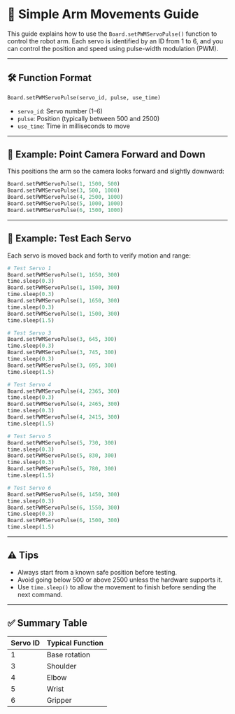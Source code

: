 
# 🤖 Simple Arm Movements Guide

This guide explains how to use the `Board.setPWMServoPulse()` function to control the robot arm. Each servo is identified by an ID from 1 to 6, and you can control the position and speed using pulse-width modulation (PWM).

---

## 🛠️ Function Format

```python
Board.setPWMServoPulse(servo_id, pulse, use_time)
```

- `servo_id`: Servo number (1–6)
- `pulse`: Position (typically between 500 and 2500)
- `use_time`: Time in milliseconds to move

---

## 📸 Example: Point Camera Forward and Down

This positions the arm so the camera looks forward and slightly downward:

```python
Board.setPWMServoPulse(1, 1500, 500)
Board.setPWMServoPulse(3, 500, 1000)
Board.setPWMServoPulse(4, 2500, 1000)
Board.setPWMServoPulse(5, 1000, 1000)
Board.setPWMServoPulse(6, 1500, 1000)
```

---

## 🔧 Example: Test Each Servo

Each servo is moved back and forth to verify motion and range:

```python
# Test Servo 1
Board.setPWMServoPulse(1, 1650, 300)
time.sleep(0.3)
Board.setPWMServoPulse(1, 1500, 300)
time.sleep(0.3)
Board.setPWMServoPulse(1, 1650, 300)
time.sleep(0.3)
Board.setPWMServoPulse(1, 1500, 300)
time.sleep(1.5)

# Test Servo 3
Board.setPWMServoPulse(3, 645, 300)
time.sleep(0.3)
Board.setPWMServoPulse(3, 745, 300)
time.sleep(0.3)
Board.setPWMServoPulse(3, 695, 300)
time.sleep(1.5)

# Test Servo 4
Board.setPWMServoPulse(4, 2365, 300)
time.sleep(0.3)
Board.setPWMServoPulse(4, 2465, 300)
time.sleep(0.3)
Board.setPWMServoPulse(4, 2415, 300)
time.sleep(1.5)

# Test Servo 5
Board.setPWMServoPulse(5, 730, 300)
time.sleep(0.3)
Board.setPWMServoPulse(5, 830, 300)
time.sleep(0.3)
Board.setPWMServoPulse(5, 780, 300)
time.sleep(1.5)

# Test Servo 6
Board.setPWMServoPulse(6, 1450, 300)
time.sleep(0.3)
Board.setPWMServoPulse(6, 1550, 300)
time.sleep(0.3)
Board.setPWMServoPulse(6, 1500, 300)
time.sleep(1.5)
```

---

## ⚠️ Tips

- Always start from a known safe position before testing.
- Avoid going below 500 or above 2500 unless the hardware supports it.
- Use `time.sleep()` to allow the movement to finish before sending the next command.

---

## ✅ Summary Table

| Servo ID | Typical Function |
|----------|------------------|
| 1        | Base rotation    |
| 3        | Shoulder         |
| 4        | Elbow            |
| 5        | Wrist            |
| 6        | Gripper |

